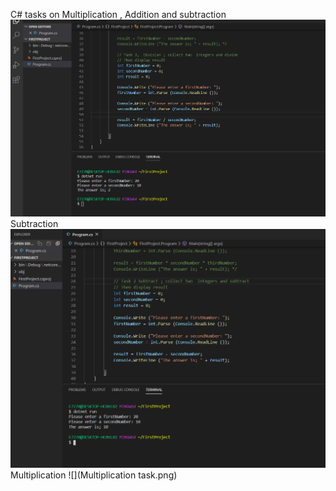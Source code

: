 C# tasks on Multiplication , Addition and subtraction 
![](Division.png)
Subtraction
![](Subtraction.png)
Multiplication
![](Multiplication task.png)
